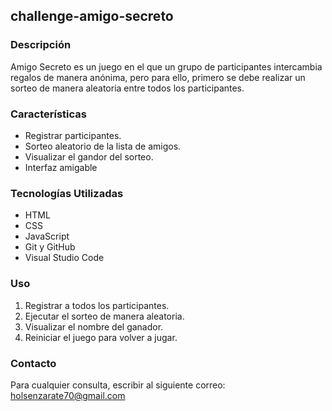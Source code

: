 ## challenge-amigo-secreto

### Descripción
Amigo Secreto es un juego en el que un grupo de participantes intercambia regalos de manera anónima, pero para ello, primero se debe realizar un sorteo de manera aleatoria entre todos los participantes. 

### Características
- Registrar participantes.
- Sorteo aleatorio de la lista de amigos.
- Visualizar el gandor del sorteo.
- Interfaz amigable

### Tecnologías Utilizadas
- HTML
- CSS
- JavaScript
- Git y GitHub
- Visual Studio Code

### Uso
1. Registrar a todos los participantes.
2. Ejecutar el sorteo de manera aleatoria.
3. Visualizar el nombre del ganador.
4. Reiniciar el juego para volver a jugar.

### Contacto 
Para cualquier consulta, escribir al siguiente correo: holsenzarate70@gmail.com




